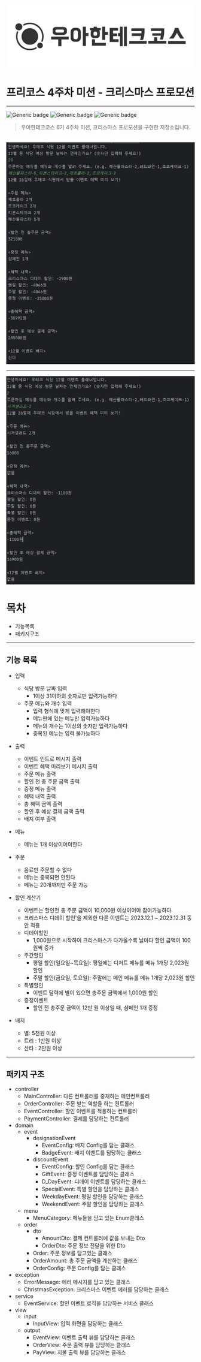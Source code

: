 <p align="center">
    <img src="./logo.png" alt="우아한테크코스" width="800px">
</p>

# 프리코스 4주차 미션 - 크리스마스 프로모션

---

![Generic badge](https://img.shields.io/badge/precourse-week4-green.svg)
![Generic badge](https://img.shields.io/badge/test-4_passed-blue.svg)
![Generic badge](https://img.shields.io/badge/version-1.0.1-brightgreen.svg)

> 우아한테크코스 6기 4주차 미션, 크리스마스 프로모션을 구현한 저장소입니다.

<br>

<img src="operation1.png">

---

<img src="operation2.png">

# 목차
- 기능목록
- 패키지구조
---

## 기능 목록

- 입력
  - 식당 방문 날짜 입력
    - 1이상 31이하의 숫자로만 입력가능하다
  - 주문 메뉴와 개수 입력
    - 입력 형식에 맞게 입력해야한다
    - 메뉴판에 있는 메뉴만 입력가능하다
    - 메뉴의 개수는 1이상의 숫자만 입력가능하다
    - 중복된 메뉴는 입력 불가능하다
  
- 출력
  - 이벤트 인트로 메시지 출력
  - 이벤트 혜택 미리보기 메시지 출력
  - 주문 메뉴 출력
  - 할인 전 총 주문 금액 출력
  - 증정 메뉴 출력
  - 혜택 내역 출력
  - 총 혜택 금액 출력
  - 할인 후 예상 결제 금액 출력
  - 배지 여부 출력

- 메뉴
  - 메뉴는 1개 이상이어야한다
- 주문
  - 음료만 주문할 수 없다
  - 메뉴는 중복되면 안된다
  - 메뉴는 20개까지만 주문 가능
- 할인 계산기
  - 이벤트는 할인전 총 주문 금액이 10,000원 이상이어야 참여가능하다
  - 크리스마스 디데이 할인'을 제외한 다른 이벤트는 2023.12.1 ~ 2023.12.31 동안 적용
  - 디데이할인
    - 1,000원으로 시작하여 크리스마스가 다가올수록 날마다 할인 금액이 100원씩 증가
  - 주간할인
    - 평일 할인(일요일~목요일): 평일에는 디저트 메뉴를 메뉴 1개당 2,023원 할인
    - 주말 할인(금요일, 토요일): 주말에는 메인 메뉴를 메뉴 1개당 2,023원 할인
  - 특별할인
    - 이벤트 달력에 별이 있으면 총주문 금액에서 1,000원 할인
  - 증정이벤트
    - 할인 전 총주문 금액이 12만 원 이상일 때, 샴페인 1개 증정
    
- 배지
  - 별: 5천원 이상
  - 트리 : 1만원 이상
  - 산타 : 2만원 이상
  
---

## 패키지 구조
- controller
  - MainController: 다른 컨트롤러를 중재하는 메인컨트롤러
  - OrderController: 주문 받는 역할을 하는 컨트롤러
  - EventController: 할인 이벤트를 적용하는 컨트롤러
  - PaymentController: 결제를 담당하는 컨트롤러
- domain
  - event
    - designationEvent
      - EventConfig: 배지 Config를 담는 클래스
      - BadgeEvent: 배지 이벤트를 담당하는 클래스
    - discountEvent
      - EventConfig: 할인 Config를 담는 클래스
      - GiftEvent: 증정 이벤트를 담당하는 클래스
      - D_DayEvent: 디데이 이벤트를 담당하는 클래스
      - SpecialEvent: 특별 할인을 담당하는 클래스
      - WeekdayEvent: 평일 할인을 담당하는 클래스
      - WeekendEvent: 주말 할인을 담당하는 클래스
  - menu
    - MenuCategory: 메뉴들을 담고 있는 Enum클래스
  - order
    - dto
      - AmountDto: 결제 컨트롤러에 값을 보내는 Dto
      - OrderDto: 주문 정보 전달을 위한 Dto
    - Order: 주문 정보를 담고있는 클래스
    - OrderAmount: 총 주문 금액을 계산하는 클래스
    - OrderConfig: 주문 Config를 담는 클래스
- exception
  - ErrorMessage: 에러 메시지를 담고 있는 클래스
  - ChristmasException: 크리스마스 이벤트 에러를 담당하는 클래스
- service
  - EventService: 할인 이벤트 로직을 담당하는 서비스 클래스
- view
  - input
    - InputView: 입력 화면을 담당하는 클래스
  - output
    - EventView: 이벤트 출력 뷰를 담당하는 클래스
    - OrderView: 주문 출력 뷰를 담당하는 클래스
    - PayView: 지불 출력 뷰를 담당하는 클래스